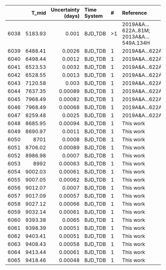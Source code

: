 |      |   T_mid |   Uncertainty (days) | Time System   | #   | Reference                            |
|-----:|--------:|---------------------:|:--------------|:----|:-------------------------------------|
| 6038 | 5183.93 |              0.001   | BJD_TDB       | >1  | 2019A&A…622A..81M; 2013A&A…549A.134H |
| 6039 | 6488.41 |              0.0026  | BJD_TDB       | 1   | 2019A&A...622A..81M                  |
| 6040 | 6498.44 |              0.0012  | BJD_TDB       | 1   | 2019A&A...622A..81M                  |
| 6041 | 6523.53 |              0.0032  | BJD_TDB       | 1   | 2019A&A...622A..81M                  |
| 6042 | 6528.55 |              0.0013  | BJD_TDB       | 1   | 2019A&A...622A..81M                  |
| 6043 | 7120.58 |              0.003   | BJD_TDB       | 1   | 2019A&A...622A..81M                  |
| 6044 | 7637.35 |              0.00089 | BJD_TDB       | 1   | 2019A&A...622A..81M                  |
| 6045 | 7968.49 |              0.00082 | BJD_TDB       | 1   | 2019A&A...622A..81M                  |
| 6046 | 7968.49 |              0.00068 | BJD_TDB       | 1   | 2019A&A...622A..81M                  |
| 6047 | 8259.48 |              0.0025  | BJD_TDB       | 1   | 2019A&A...622A..81M                  |
| 6048 | 8685.95 |              0.00094 | BJD_TDB       | 1   | This work                            |
| 6049 | 8690.97 |              0.0011  | BJD_TDB       | 1   | This work                            |
| 6050 | 8701    |              0.0008  | BJD_TDB       | 1   | This work                            |
| 6051 | 8706.02 |              0.00089 | BJD_TDB       | 1   | This work                            |
| 6052 | 8986.98 |              0.0007  | BJD_TDB       | 1   | This work                            |
| 6053 | 8992    |              0.00063 | BJD_TDB       | 1   | This work                            |
| 6054 | 9002.03 |              0.00061 | BJD_TDB       | 1   | This work                            |
| 6055 | 9007.05 |              0.00062 | BJD_TDB       | 1   | This work                            |
| 6056 | 9012.07 |              0.0007  | BJD_TDB       | 1   | This work                            |
| 6057 | 9017.09 |              0.00057 | BJD_TDB       | 1   | This work                            |
| 6058 | 9027.12 |              0.00066 | BJD_TDB       | 1   | This work                            |
| 6059 | 9032.14 |              0.00061 | BJD_TDB       | 1   | This work                            |
| 6060 | 9393.38 |              0.0065  | BJD_TDB       | 1   | This work                            |
| 6061 | 9398.39 |              0.00051 | BJD_TDB       | 1   | This work                            |
| 6062 | 9403.41 |              0.00051 | BJD_TDB       | 1   | This work                            |
| 6063 | 9408.43 |              0.00058 | BJD_TDB       | 1   | This work                            |
| 6064 | 9413.44 |              0.00061 | BJD_TDB       | 1   | This work                            |
| 6065 | 9418.46 |              0.00048 | BJD_TDB       | 1   | This work                            |